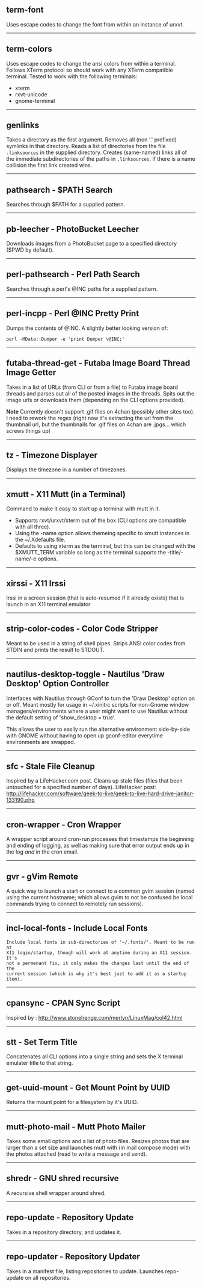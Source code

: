## term-font

Uses escape codes to change the font from within an instance of urxvt.

---

## term-colors

Uses escape codes to change the ansi colors from within a terminal. Follows
XTerm protocol so should work with any XTerm compatible terminal. Tested to
work with the following terminals:

 * xterm
 * rxvt-unicode
 * gnome-terminal

---

## genlinks

Takes a directory as the first argument. Removes all (non '.' prefixed)
symlinks in that directory. Reads a list of directories from the file
`.linksources` in the supplied directory. Creates (same-named) links all of the
immediate subdirectories of the paths in `.linksources`. If there is a name
collision the first link created wins.

---

## pathsearch - $PATH Search

Searches through $PATH for a supplied pattern.

---

## pb-leecher - PhotoBucket Leecher

Downloads images from a PhotoBucket page to a specified directory ($PWD by
default).

---

## perl-pathsearch - Perl Path Search

Searches through a perl's @INC paths for a supplied pattern.

---

## perl-incpp - Perl @INC Pretty Print

Dumps the contents of @INC. A slightly better looking version of:

    perl -MData::Dumper -e 'print Dumper \@INC;'

---

## futaba-thread-get - Futaba Image Board Thread Image Getter

Takes in a list of URLs (from CLI or from a file) to Futaba image board threads
and parses out all of the posted images in the threads. Spits out the image
urls or downloads them (depending on the CLI options provided).

**Note** Currently doesn't support .gif files on 4chan (possibly other sites
too). I need to rework the regex (right now it's extracting the url from the
thumbnail url, but the thumbnails for .gif files on 4chan are .jpgs...  which
screws things up)

---

## tz - Timezone Displayer

Displays the timezone in a number of timezones.

---

## xmutt - X11 Mutt (in a Terminal)

Command to make it easy to start up a terminal with mutt in it.
 * Supports rxvt/urxvt/xterm out of the box (CLI options are compatible with all three).
 * Using the -name option allows themeing specific to xmutt instances in the ~/.Xdefaults file.
 * Defaults to using xterm as the terminal, but this can be changed with the $XMUTT_TERM variable so long as the terminal supports the -title/-name/-e options.

---

## xirssi - X11 Irssi

Irssi in a screen session (that is auto-resumed if it already exists) that is
launch in an X11 terminal emulator

---

## strip-color-codes - Color Code Stripper

Meant to be used in a string of shell pipes. Strips ANSI color codes from STDIN
and prints the result to STDOUT.

---

## nautilus-desktop-toggle - Nautilus 'Draw Desktop' Option Controller

Interfaces with Nautilus through GConf to turn the 'Draw Desktop' option on or
off. Meant mostly for usage in ~/.xinitrc scripts for non-Gnome window
managers/environments where a user might want to use Nautilus without the
default setting of 'show_desktop = true'.

This allows the user to easily run the alternative environment side-by-side
with GNOME without having to open up gconf-editor everytime environments are
swapped.

---

## sfc - Stale File Cleanup

Inspired by a LifeHacker.com post. Cleans up stale files (files that been
untouched for a specified number of days).
LifeHacker post:
http://lifehacker.com/software/geek-to-live/geek-to-live-hard-drive-janitor-133190.php

---

## cron-wrapper - Cron Wrapper

A wrapper script around cron-run processes that timestamps the beginning and
ending of logging, as well as making sure that error output ends up in the log
*and* in the cron email.

---

## gvr - gVim Remote

A quick way to launch a start or connect to a common gvim session (named using
the current hostname; which allows gvim to not be confused be local commands
trying to connect to remotely run sessions).

---

## incl-local-fonts - Include Local Fonts

    Include local fonts in sub-directories of '~/.fonts/'. Meant to be run at
    X11 login/startup, though will work at anytime during an X11 session. It's
    not a permenant fix, it only makes the changes last until the end of the
    current session (which is why it's best just to add it as a startup item).

---

## cpansync - CPAN Sync Script

Inspired by : http://www.stonehenge.com/merlyn/LinuxMag/col42.html

---

## stt - Set Term Title

Concatenates all CLI options into a single string and sets the X terminal
emulater title to that string.

---

## get-uuid-mount - Get Mount Point by UUID

Returns the mount point for a filesystem by it's UUID.

---

## mutt-photo-mail - Mutt Photo Mailer

Takes some email options and a list of photo files. Resizes photos that are
larger than a set size and launches mutt with (in mail compose mode) with the
photos attached (read to write a message and send).

---

## shredr - GNU shred recursive

A recursive shell wrapper around shred.

---

## repo-update - Repository Update

Takes in a repository directory, and updates it.

---

## repo-updater - Repository Updater

Takes in a manifest file, listing repositories to update. Launches repo-update
on all repositories.
